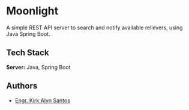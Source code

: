 # Moonlight

A simple REST API server to search and notify available relievers, using Java Spring Boot.


## Tech Stack

**Server:** Java, Spring Boot


## Authors

- [Engr. Kirk Alyn Santos](https://github.com/kirkalyn13)

